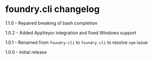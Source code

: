 # foundry.cli changelog
1.1.0 - Repaired breaking of bash completion

1.0.2 - Added AppVeyor integration and fixed Windows support

1.0.1 - Renamed from `foundry-cli` to `foundry.cli` to resolve `npm` issue

1.0.0 - Initial release
